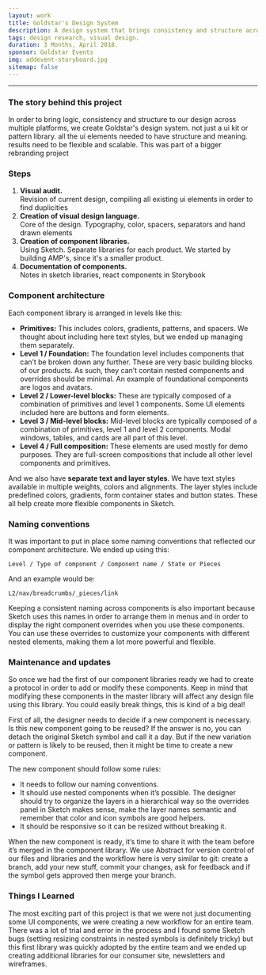 ```yaml
---
layout: work
title: Goldstar's Design System
description: A design system that brings consistency and structure across multiple platforms.
tags: design research, visual design.
duration: 3 Months, April 2018.
sponsor: Goldstar Events
img: addevent-storyboard.jpg
sitemap: false
---
```

<script src="/flickity.js"></script>
---

### The story behind this project

In order to bring logic, consistency and structure to our design across multiple platforms, we create Goldstar's design system. not just a ui kit or pattern library. all the ui elements needed to have structure and meaning. results need to be flexible and scalable. This was part of a bigger rebranding project

### Steps

1. **Visual audit.**  
Revision of current design, compiling all existing ui elements in order to find duplicities
2. **Creation of visual design language.**  
Core of the design. Typography, color, spacers, separators and hand drawn elements
3. **Creation of component libraries.**  
Using Sketch. Separate libraries for each product. We started by building AMP's, since it's a smaller product.
4. **Documentation of components.**  
Notes in sketch libraries, react components in Storybook

### Component architecture

Each component library is arranged in levels like this:
- **Primitives:** This includes colors, gradients, patterns, and spacers. We thought about including here text styles, but we ended up managing them separately.
- **Level 1 / Foundation:** The foundation level includes components that can’t be broken down any further. These are very basic building blocks of our products. As such, they can’t contain nested components and overrides should be minimal. An example of foundational components are logos and avatars.
- **Level 2 / Lower-level blocks:** These are typically composed of a combination of primitives and level 1 components. Some UI elements included here are buttons and form elements.
- **Level 3 / Mid-level blocks:** Mid-level blocks are typically composed of a combination of primitives, level 1 and level 2 components. Modal windows, tables, and cards are all part of this level.
- **Level 4 / Full composition:** These elements are used mostly for demo purposes. They are full-screen compositions that include all other level components and primitives.

And we also have **separate text and layer styles**. We have text styles available in multiple weights, colors and alignments. The layer styles include predefined colors, gradients, form container states and button states. These all help create more flexible components in Sketch.

### Naming conventions

It was important to put in place some naming conventions that reflected our component architecture. We ended up using this:

`Level / Type of component / Component name / State or Pieces`

And an example would be:

`L2/nav/breadcrumbs/_pieces/link`

Keeping a consistent naming across components is also important because Sketch uses this names in order to arrange them in menus and in order to display the right component overrides when you use these components. You can use these overrides to customize your components with different nested elements, making them a lot more powerful and flexible.

### Maintenance and updates

So once we had the first of our component libraries ready we had to create a protocol in order to add or modify these components. Keep in mind that modifying these components in the master library will affect any design file using this library. You could easily break things, this is kind of a big deal!

First of all, the designer needs to decide if a new component is necessary. Is this new component going to be reused? If the answer is no, you can detach the original Sketch symbol and call it a day. But if the new variation or pattern is likely to be reused, then it might be time to create a new component.

The new component should follow some rules:
- It needs to follow our naming conventions.
- It should use nested components when it’s possible. The designer should try to organize the layers in a hierarchical way so the overrides panel in Sketch makes sense, make the layer names semantic and remember that color and icon symbols are good helpers.
- It should be responsive so it can be resized without breaking it.

When the new component is ready, it’s time to share it with the team before it’s merged in the component library. We use Abstract for version control of our files and libraries and the workflow here is very similar to git: create a branch, add your new stuff, commit your changes, ask for feedback and if the symbol gets approved then merge your branch.

### Things I Learned

The most exciting part of this project is that we were not just documenting some UI components, we were creating a new workflow for an entire team. There was a lot of trial and error in the process and I found some Sketch bugs (setting resizing constraints in nested symbols is definitely tricky) but this first library was quickly adopted by the entire team and we ended up creating additional libraries for our consumer site, newsletters and wireframes.
